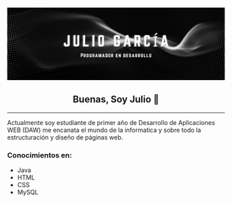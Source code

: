 <!-- ![Banner_JGO](JulioGarcía.png)-->
<p align="center">
  <img src="JulioGarcía.png" alt="Banner_JGO">
</p>


<h2 align="center">Buenas, Soy Julio 👋</h2>


***
Actualmente soy estudiante de primer año de Desarrollo de Aplicaciones WEB (DAW)
me encanata el mundo de la informatica y sobre todo la estructuración y diseño de páginas web.

### Conocimientos en:
- Java
- HTML
- CSS
- MySQL

<!--
**Juliogarort/JulioGarort** is a ✨ _special_ ✨ repository because its `README.md` (this file) appears on your GitHub profile.

Here are some ideas to get you started:

- 🔭 I’m currently working on ...
- 🌱 I’m currently learning ...
- 👯 I’m looking to collaborate on ...
- 🤔 I’m looking for help with ...
- 💬 Ask me about ...
- 📫 How to reach me: ...
- 😄 Pronouns: ...
- ⚡ Fun fact: ...
-->
